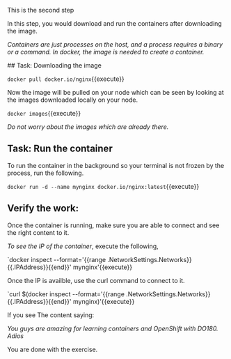 This is the second step

In this step, you would download and run the containers after downloading the image.

_Containers are just processes on the host, and a process requires a binary or a command. In docker, the image is needed to create a container._  

## Task: Downloading the image


`docker pull docker.io/nginx`{{execute}}


Now the image will be pulled on your node which can be seen by looking at the images downloaded locally on your node.

`docker images`{{execute}} 

_Do not worry about the images which are already there._

## Task: Run the container

To run the container in the background so your terminal is not frozen by the process, run the following.

`docker run -d --name mynginx docker.io/nginx:latest`{{execute}}

## Verify the work:

Once the container is running, make sure you are able to connect and see the right content to it. 

_To see the IP of the container_, execute the following,

`docker inspect --format='{{range .NetworkSettings.Networks}}{{.IPAddress}}{{end}}' mynginx'{{execute}}

Once the IP is availble, use the curl command to connect to it. 

`curl $(docker inspect --format='{{range .NetworkSettings.Networks}}{{.IPAddress}}{{end}}' mynginx)'{{execute}}

If you see The content saying:

_You guys are amazing for learning containers and OpenShift with DO180. Adios_

You are done with the exercise.
